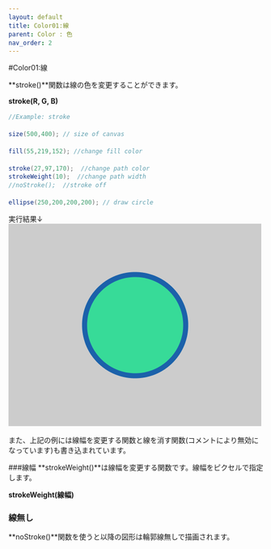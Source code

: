 ```yaml
---
layout: default
title: Color01:線
parent: Color : 色
nav_order: 2
---
```



#Color01:線

**stroke()**関数は線の色を変更することができます。

**stroke(R, G, B)**

```java
//Example: stroke

size(500,400); // size of canvas

fill(55,219,152); //change fill color

stroke(27,97,170);  //change path color
strokeWeight(10);  //change path width
//noStroke();  //stroke off

ellipse(250,200,200,200); // draw circle
```
実行結果↓
![](/assets/stroke_run.png)

また、上記の例には線幅を変更する関数と線を消す関数(コメントにより無効になっています)も書き込まれています。

###線幅
**strokeWeight()**は線幅を変更する関数です。線幅をピクセルで指定します。

**strokeWeight(線幅)**

### 線無し
**noStroke()**関数を使うと以降の図形は輪郭線無しで描画されます。
